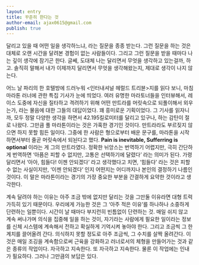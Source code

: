 ```yaml
---
layout: entry
title: 꾸준히 한다는 것
author-email: ajax0615@gmail.com
publish: true
---
```


달리고 있을 때 어떤 일을 생각하느냐, 라는 질문을 종종 받는다. 그런 질문을 하는 것은 대체로 오랜 시간을 달려본 경험이 없는 사람들이다. 그리고 그런 질문을 받을 때마다 나는 깊이 생각에 잠기곤 한다. 글쎄, 도대체 나는 달리면서 무엇을 생각하고 있는걸까, 하고. 솔직히 말해서 내가 이제까지 달리면서 무엇을 생각해왔는지, 제대로 생각이 나지 않는다. 

어느 날 파리의 한 호텔방에 드러누워 \<인터내셔널 헤럴드 트리뷴\>지를 읽다 보니, 마침 마라톤 러너에 관한 특집 기사가 눈에 띄었다. 여러 유명한 마라토너들을 인터뷰해서, 레이스 도중에 자신을 질타하고 격려하기 위해 어떤 만트라를 머릿속으로 되풀이해서 외우는가, 라는 물음에 대한 그들의 대답이었다. 꽤 흥미로운 기획이었다. 그 기사를 읽자니까, 모두 정말 다양한 생각을 하면서 42.195킬로미터를 달리고 있구나, 하는 감탄이 절로 나왔다. 그만큼 풀 마라톤이라는 것은 가혹한 경기인 것이다. 만트라라도 부르짖지 않으면 하지 못할 힘든 일이다. 그중에 한 사람은 형으로부터 배운 문구를, 마라톤을 시작하면서부터 줄곧 머릿속에서 되뇐다고 했다. **Pain is inevitable, Sufferring is optional** 이라는 게 그의 만트라였다. 정확한 뉘앙스는 번역하기 어렵지만, 극히 간단하게 번역하면 ‘아픔은 피할 수 없지만, 고통은 선택하기에 달렸다’ 라는 의미가 된다. 가령 달리면서 ‘아아, 힘들다! 이젠 안되겠다’ 라고 생각했다고 치면, ‘힘들다’ 라는 것은 피할 수 없는 사실이지만, ‘이젠 안되겠다’ 인지 어떤지는 어디까지나 본인의 결정하기 나름인 것이다. 이 말은 마라톤이라는 경기의 가장 중요한 부분을 간결하게 요약한 것이라고 생각한다.

계속 달려야 하는 이유는 아주 조금 밖에 없지만 달리는 것을 그만둘 이유라면 대형 트럭 가득히 있기 때문이다. 우리에게 가능한 것은 그 ‘아주 적은 이유’를 하나하나 소중하게 단련하는 일뿐이다. 시간이 날 때마다 부지런히 빈틈없이 단련하는 것. 매일 쉬지 않고 계속 써나가며 의식을 집중해 일을 하는 것이, 자기라는 사람에게 필요한 일이라는 정보를 신체 시스템에 계속해서 전하고 확실하게 기억시켜 놓아야 한다. 그리고 조금씩 그 한계치를 끌어올려 간다. 의식하지 못할 정도로 아주 조금씩, 그 수치를 살짝 올려간다. 이것은 매일 조깅을 계속함으로써 근육을 강화하고 러너로서의 체형을 만들어가는 것과 같은 종류의 작업이다. 자극하고 지속한다. 또 자극하고 지속한다. 물론 이 작업에는 인내가 필요하다. 그러나 그만큼의 보답은 있다.
